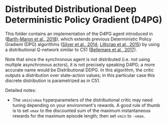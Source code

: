 # Distributed Distributional Deep Deterministic Policy Gradient (D4PG)

This folder contains an implementation of the D4PG agent introduced in
([Barth-Maron et al., 2018]), which extends previous Deterministic Policy
Gradient (DPG) algorithms ([Silver et al., 2014]; [Lillicrap et al., 2015]) by
using a distributional Q-network similar to C51 ([Bellemare et al., 2017]).

Note that since the synchronous agent is not distributed (i.e. not using
multiple asynchronous actors), it is not precisely speaking D4PG; a more
accurate name would be Distributional DDPG. In this algorithm, the critic 
outputs a distribution over state-action values; in this particular case this
discrete distribution is parametrized as in C51.

Detailed notes:

- The `vmin|vmax` hyperparameters of the distributional critic may need tuning
  depending on your environment's rewards. A good rule of thumb is to set `vmax`
  to the discounted sum of the maximum instantaneous rewards for the maximum
  episode length; then set `vmin` to `-vmax`.

[Barth-Maron et al., 2018]: https://arxiv.org/abs/1804.08617
[Bellemare et al., 2017]: https://arxiv.org/abs/1707.06887
[Lillicrap et al., 2015]: https://arxiv.org/abs/1509.02971
[Silver et al., 2014]: http://proceedings.mlr.press/v32/silver14
